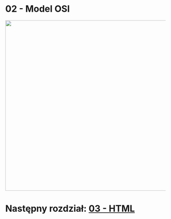 # 02 - Model OSI

<a href="https://www.fs.com/blog/tcpip-vs-osi-whats-the-difference-between-the-two-models-1446.html">
    <img src="https://resource.fs.com/mall/generalImg/TItmbATfnobgYOxyA8mcIznSnZd.png" width="534">
</a>

# Następny rozdział: [03 - HTML](03-html.md)